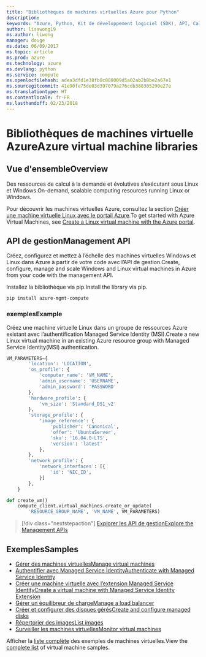 ```yaml
---
title: "Bibliothèques de machines virtuelles Azure pour Python"
description: 
keywords: "Azure, Python, Kit de développement logiciel (SDK), API, Calcul, Machines virtuelles"
author: lisawong19
ms.author: liwong
manager: douge
ms.date: 06/09/2017
ms.topic: article
ms.prod: azure
ms.technology: azure
ms.devlang: python
ms.service: compute
ms.openlocfilehash: adea3dfd1e38fb8c880009d5a02ab2b8be2a67e1
ms.sourcegitcommit: 41e90fe75de03d397079a276cdb388305290e27e
ms.translationtype: HT
ms.contentlocale: fr-FR
ms.lasthandoff: 02/23/2018
---
```

# <a name="azure-virtual-machine-libraries"></a><span data-ttu-id="e3198-103">Bibliothèques de machines virtuelle Azure</span><span class="sxs-lookup"><span data-stu-id="e3198-103">Azure virtual machine libraries</span></span>

## <a name="overview"></a><span data-ttu-id="e3198-104">Vue d'ensemble</span><span class="sxs-lookup"><span data-stu-id="e3198-104">Overview</span></span>

<span data-ttu-id="e3198-105">Des ressources de calcul à la demande et évolutives s’exécutant sous Linux et Windows.</span><span class="sxs-lookup"><span data-stu-id="e3198-105">On-demand, scalable computing resources running Linux or Windows.</span></span>

<span data-ttu-id="e3198-106">Pour découvrir les machines virtuelles Azure, consultez la section [Créer une machine virtuelle Linux avec le portail Azure](/azure/virtual-machines/linux/quick-create-portal).</span><span class="sxs-lookup"><span data-stu-id="e3198-106">To get started with Azure Virtual Machines, see [Create a Linux virtual machine with the Azure portal](/azure/virtual-machines/linux/quick-create-portal).</span></span>

## <a name="management-api"></a><span data-ttu-id="e3198-107">API de gestion</span><span class="sxs-lookup"><span data-stu-id="e3198-107">Management API</span></span>

<span data-ttu-id="e3198-108">Créez, configurez et mettez à l’échelle des machines virtuelles Windows et Linux dans Azure à partir de votre code avec l’API de gestion.</span><span class="sxs-lookup"><span data-stu-id="e3198-108">Create, configure, manage and scale Windows and Linux virtual machines in Azure from your code with the management API.</span></span>

<span data-ttu-id="e3198-109">Installez la bibliothèque via pip.</span><span class="sxs-lookup"><span data-stu-id="e3198-109">Install the library via pip.</span></span>

```bash
pip install azure-mgmt-compute 
```   

### <a name="example"></a><span data-ttu-id="e3198-110">exemples</span><span class="sxs-lookup"><span data-stu-id="e3198-110">Example</span></span>

<span data-ttu-id="e3198-111">Créez une machine virtuelle Linux dans un groupe de ressources Azure existant avec l’authentification Managed Service Identity (MSI).</span><span class="sxs-lookup"><span data-stu-id="e3198-111">Create a new Linux virtual machine in an existing Azure resource group with Managed Service Identity(MSI) authentication.</span></span>

```python
VM_PARAMETERS={
        'location': 'LOCATION',
        'os_profile': {
            'computer_name': 'VM_NAME',
            'admin_username': 'USERNAME',
            'admin_password': 'PASSWORD'
        },
        'hardware_profile': {
            'vm_size': 'Standard_DS1_v2'
        },
        'storage_profile': {
            'image_reference': {
                'publisher': 'Canonical',
                'offer': 'UbuntuServer',
                'sku': '16.04.0-LTS',
                'version': 'latest'
            },
        },
        'network_profile': {
            'network_interfaces': [{
                'id': 'NIC_ID',
            }]
        },
    }

def create_vm()
    compute_client.virtual_machines.create_or_update(
        'RESOURCE_GROUP_NAME', 'VM_NAME', VM_PARAMETERS)
```

> [!div class="nextstepaction"]
> [<span data-ttu-id="e3198-112">Explorer les API de gestion</span><span class="sxs-lookup"><span data-stu-id="e3198-112">Explore the Management APIs</span></span>](/python/api/overview/azure/virtualmachines/management)

## <a name="samples"></a><span data-ttu-id="e3198-113">Exemples</span><span class="sxs-lookup"><span data-stu-id="e3198-113">Samples</span></span>

* <span data-ttu-id="e3198-114">[Gérer des machines virtuelles][1]</span><span class="sxs-lookup"><span data-stu-id="e3198-114">[Manage virtual machines][1]</span></span>
* <span data-ttu-id="e3198-115">[Authentifier avec Managed Service Identity][2]</span><span class="sxs-lookup"><span data-stu-id="e3198-115">[Authenticate with Managed Service Identity][2]</span></span>
* <span data-ttu-id="e3198-116">[Créer une machine virtuelle avec l’extension Managed Service Identity][3]</span><span class="sxs-lookup"><span data-stu-id="e3198-116">[Create a virtual machine with Managed Service Identity Extension][3]</span></span>
* <span data-ttu-id="e3198-117">[Gérer un équilibreur de charge][4]</span><span class="sxs-lookup"><span data-stu-id="e3198-117">[Manage a load balancer][4]</span></span>
* <span data-ttu-id="e3198-118">[Créer et configurer des disques gérés][5]</span><span class="sxs-lookup"><span data-stu-id="e3198-118">[Create and configure managed disks][5]</span></span>
* <span data-ttu-id="e3198-119">[Répertorier des images][6]</span><span class="sxs-lookup"><span data-stu-id="e3198-119">[List images][6]</span></span> 
* <span data-ttu-id="e3198-120">[Surveiller les machines virtuelles][7]</span><span class="sxs-lookup"><span data-stu-id="e3198-120">[Monitor virtual machines][7]</span></span>

<span data-ttu-id="e3198-121">Afficher la [liste complète](https://azure.microsoft.com/resources/samples/?platform=python&term=virtual-machines) des exemples de machines virtuelles.</span><span class="sxs-lookup"><span data-stu-id="e3198-121">View the [complete list](https://azure.microsoft.com/resources/samples/?platform=python&term=virtual-machines) of virtual machine samples.</span></span>

[1]: https://azure.microsoft.com/resources/samples/virtual-machines-python-manage/
[2]: https://github.com/Azure-Samples/resource-manager-python-manage-resources-with-msi
[3]: https://github.com/Azure-Samples/compute-python-msi-vm
[4]: https://azure.microsoft.com/resources/samples/network-python-manage-loadbalancer
[5]: ../docs-ref-conceptual/python-sdk-azure-samples-managed-disks.md
[6]: ../docs-ref-conceptual/python-sdk-azure-samples-list-images.md
[7]: ../docs-ref-conceptual/python-sdk-azure-samples-monitor-vms.md